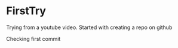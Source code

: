# FirstTry
Trying from a youtube video. Started with creating a repo on github



Checking first commit
